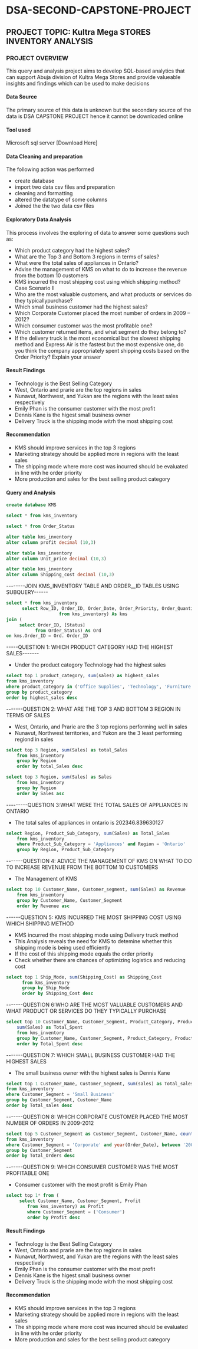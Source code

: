 # DSA-SECOND-CAPSTONE-PROJECT

## PROJECT TOPIC: Kultra Mega STORES INVENTORY ANALYSIS
### PROJECT OVERVIEW
This query and analysis project aims to develop SQL-based analytics that can support Abuja division of Kultra Mega Stores and provide valueable insights and findings which can be used to make decisions

#### Data Source 
The primary source of this data is unknown but the secondary source of the data is DSA CAPSTONE PROJECT hence it cannot be downloaded online 

#### Tool used
Microsoft sql server [Download Here]

#### Data Cleaning and preparation
The following action was performed
* create database
* import  two data csv files and preparation
* cleaning and formatting
* altered the datatype of some columns
* Joined the the two data csv files

#### Exploratory Data Analysis
This process involves the exploring of data to answer some questions such as:

* Which product category had the highest sales?
* What are the Top 3 and Bottom 3 regions in terms of sales?
* What were the total sales of appliances in Ontario?
* Advise the management of KMS on what to do to increase the revenue from the bottom 10 customers
* KMS incurred the most shipping cost using which shipping method?Case Scenario II
* Who are the most valuable customers, and what products or services do they typicallypurchase?
* Which small business customer had the highest sales?
* Which Corporate Customer placed the most number of orders in 2009 – 2012?
* Which consumer customer was the most profitable one?
* Which customer returned items, and what segment do they belong to?
* If the delivery truck is the most economical but the slowest shipping method and
Express Air is the fastest but the most expensive one, do you think the company
appropriately spent shipping costs based on the Order Priority? Explain your answer

#### Result Findings
* Technology is the Best Selling Category
* West, Ontario and prarie are the top regions in sales
* Nunavut, Northwest, and Yukan are the regions with the least sales respectively
* Emily Phan is the consumer customer with the most profit
* Dennis Kane is the higest small business owner
* Delivery Truck is the shipping mode witrh the most shipping cost

#### Recommendation
* KMS should improve services in the top 3 regions
* Marketing strategy should be applied more in regions with the least sales
* The shipping mode where more cost was incurred should be evaluated in line with he order priority
* More production and sales for the best selling product category


#### Query and Analysis

  ``` SQL
create database KMS
```
``` SQL				
select * from kms_inventory
```
``` SQL
select * from Order_Status
```
``` SQL
alter table kms_inventory
alter column profit decimal (10,3)
```
``` SQL
alter table kms_inventory
alter column Unit_price decimal (10,3)
```
``` SQL
alter table kms_inventory
alter column Shipping_cost decimal (10,3)
```


--------JOIN KMS_INVENTORY TABLE AND ORDER__ID TABLES USING SUBQUERY------
``` SQL
select * from kms_inventory
      select Row_ID, Order_ID, Order_Date, Order_Priority, Order_Quantity, Sales, Discount, Ship_Mode, Profit, Unit_Price, Shipping_Cost, Customer_Name, Province, Region, Customer_Segment
	                from kms_inventory) As kms
join (
     select Order_ID, [Status]
	       from Order_Status) As Ord
on kms.Order_ID = Ord. Order_ID
```


-----QUESTION 1: WHICH PRODUCT CATEGORY HAD THE HIGHEST SALES-------
* Under the product category Technology had the highest sales
``` SQL
select top 1 product_category, sum(sales) as highest_sales 
from kms_inventory
where product_category in ('Office Supplies', 'Technology', 'Furniture')
group by product_category
order by highest_sales desc
```

-------QUESTION 2: WHAT ARE THE TOP 3 AND BOTTOM 3 REGION IN TERMS OF SALES
* West, Ontario, and Prarie are the 3 top regions performing well in sales
* Nunavut, Northwest territories, and Yukon are the 3 least performing regiond in sales
``` SQL
select top 3 Region, sum(Sales) as total_Sales 
	from kms_inventory
	group by Region
	order by total_Sales desc
```
	
````SQL
select top 3 Region, sum(Sales) as Sales 
	from kms_inventory
	group by Region
	order by Sales asc
````


---------QUESTION 3:WHAT WERE THE TOTAL SALES OF APPLIANCES IN ONTARIO
* The total sales of appliances in ontario is 202346.839630127

````SQL
select Region, Product_Sub_Category, sum(Sales) as Total_Sales
	from kms_inventory
	where Product_Sub_Category = 'Appliances' and Region = 'Ontario'
	group by Region, Product_Sub_Category
````


-------QUESTION 4: ADVICE THE MANAGEMENT OF KMS ON WHAT TO DO TO INCREASE REVENUE FROM THE BOTTOM 10 CUSTOMERS
* The Management of KMS  

````SQL
select top 10 Customer_Name, Customer_segment, sum(Sales) as Revenue 
	from kms_inventory
	group by Customer_Name, Customer_Segment
	order by Revenue asc
````

------QUESTION 5: KMS INCURRED THE MOST SHIPPING COST USING WHICH SHIPPING METHOD
* KMS incurred the most shipping mode using Delivery truck method 
* This Analysis reveals the need for KMS to detemine whether this shipping mode is being used efficiently
* If the cost of this shipping mode equals the order priority
* Check whether there are chances of optimizing logistics and reducing cost

````SQL
select top 1 Ship_Mode, sum(Shipping_Cost) as Shipping_Cost
	  from kms_inventory
	  group by Ship_Mode
	  order by Shipping_Cost desc
````

-------QUESTION 6:WHO ARE THE MOST VALUABLE CUSTOMERS AND WHAT PRODUCT OR SERVICES DO THEY TYPICALLY PURCHASE

````SQL
select top 10 Customer_Name, Customer_Segment, Product_Category, Product_Sub_Category, Product_Name,
    sum(Sales) as Total_Spent
	from kms_inventory
	group by Customer_Name, Customer_Segment, Product_Category, Product_Sub_Category, Product_Name
	order by Total_Spent desc
`````


-------QUESTION 7: WHICH SMALL BUSINESS CUSTOMER HAD THE HIGHEST SALES
* The small business owner with the highest sales is Dennis Kane

````SQL
select top 1 Customer_Name, Customer_Segment, sum(sales) as Total_sales 
from kms_inventory
where Customer_Segment = 'Small Business'
group by Customer_Segment, Customer_Name
order by Total_sales desc
````


-------QUESTION 8: WHICH CORPORATE CUSTOMER PLACED THE MOST NUMBER OF ORDERS IN 2009-2012

````SQL
select top 5 Customer_Segment as Customer_Segment, Customer_Name, count(Order_Quantity) as Total_Orders
from kms_inventory
where Customer_Segment = 'Corporate' and year(Order_Date), between '2009' and '2012'
group by Customer_Segment
order by Total_Orders desc
````


-------QUESTION 9: WHICH CONSUMER CUSTOMER WAS THE MOST PROFITABLE ONE
* Consumer customer with the most profit is Emily Phan

````SQL
select top 1* from (
     select Customer_Name, Customer_Segment, Profit
	    from kms_inventory) as Profit
		where Customer_Segment = ('Consumer')
		order by Profit desc
````

#### Result Findings
* Technology is the Best Selling Category
* West, Ontario and prarie are the top regions in sales
* Nunavut, Northwest, and Yukan are the regions with the least sales respectively
* Emily Phan is the consumer customer with the most profit
* Dennis Kane is the higest small business owner
* Delivery Truck is the shipping mode witrh the most shipping cost

#### Recommendation
* KMS should improve services in the top 3 regions
* Marketing strategy should be applied more in regions with the least sales
* The shipping mode where more cost was incurred should be evaluated in line with he order priority
* More production and sales for the best selling product category



